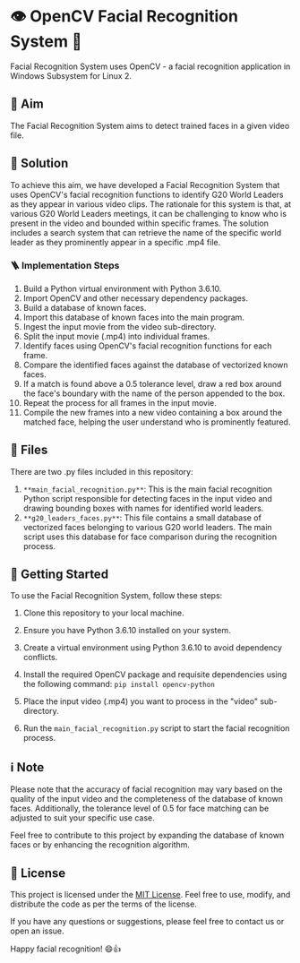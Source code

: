# 👁️ OpenCV Facial Recognition System 👥

Facial Recognition System uses OpenCV - a facial recognition application in Windows Subsystem for Linux 2.

## 🎯 Aim
The Facial Recognition System aims to detect trained faces in a given video file.

## 🧪 Solution
To achieve this aim, we have developed a Facial Recognition System that uses OpenCV's facial recognition functions to identify G20 World Leaders as they appear in various video clips. The rationale for this system is that, at various G20 World Leaders meetings, it can be challenging to know who is present in the video and bounded within specific frames. The solution includes a search system that can retrieve the name of the specific world leader as they prominently appear in a specific .mp4 file.

### 🪜 Implementation Steps
1. Build a Python virtual environment with Python 3.6.10.
2. Import OpenCV and other necessary dependency packages.
3. Build a database of known faces.
4. Import this database of known faces into the main program.
5. Ingest the input movie from the video sub-directory.
6. Split the input movie (.mp4) into individual frames.
7. Identify faces using OpenCV's facial recognition functions for each frame.
8. Compare the identified faces against the database of vectorized known faces.
9. If a match is found above a 0.5 tolerance level, draw a red box around the face's boundary with the name of the person appended to the box.
10. Repeat the process for all frames in the input movie.
11. Compile the new frames into a new video containing a box around the matched face, helping the user understand who is prominently featured.

## 📁 Files
There are two .py files included in this repository:
1. `**main_facial_recognition.py**`: This is the main facial recognition Python script responsible for detecting faces in the input video and drawing bounding boxes with names for identified world leaders.
2. `**g20_leaders_faces.py**`: This file contains a small database of vectorized faces belonging to various G20 world leaders. The main script uses this database for face comparison during the recognition process.

## 🚀 Getting Started
To use the Facial Recognition System, follow these steps:
1. Clone this repository to your local machine.
2. Ensure you have Python 3.6.10 installed on your system.
3. Create a virtual environment using Python 3.6.10 to avoid dependency conflicts.
4. Install the required OpenCV package and requisite dependencies using the following command:
  `pip install opencv-python` 

5. Place the input video (.mp4) you want to process in the "video" sub-directory.
6. Run the `main_facial_recognition.py` script to start the facial recognition process.

## ℹ️ Note
Please note that the accuracy of facial recognition may vary based on the quality of the input video and the completeness of the database of known faces. Additionally, the tolerance level of 0.5 for face matching can be adjusted to suit your specific use case.

Feel free to contribute to this project by expanding the database of known faces or by enhancing the recognition algorithm.

## 📄 License
This project is licensed under the [MIT License](LICENSE). Feel free to use, modify, and distribute the code as per the terms of the license.

If you have any questions or suggestions, please feel free to contact us or open an issue.

Happy facial recognition! 😄👍
